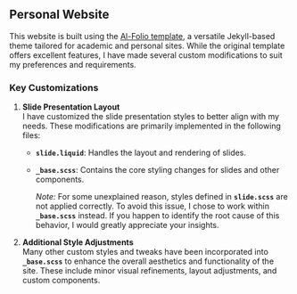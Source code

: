 ## Personal Website

This website is built using the [Al-Folio template](https://github.com/alshedivat/al-folio), a versatile Jekyll-based theme tailored for academic and personal sites. While the original template offers excellent features, I have made several custom modifications to suit my preferences and requirements.

### Key Customizations

1. **Slide Presentation Layout**  
   I have customized the slide presentation styles to better align with my needs. These modifications are primarily implemented in the following files:
   - **`slide.liquid`**: Handles the layout and rendering of slides.
   - **`_base.scss`**: Contains the core styling changes for slides and other components.  
     
     _Note:_ For some unexplained reason, styles defined in **`slide.scss`** are not applied correctly. To avoid this issue, I chose to work within **`_base.scss`** instead. If you happen to identify the root cause of this behavior, I would greatly appreciate your insights.

2. **Additional Style Adjustments**  
   Many other custom styles and tweaks have been incorporated into **`_base.scss`** to enhance the overall aesthetics and functionality of the site. These include minor visual refinements, layout adjustments, and custom components.
